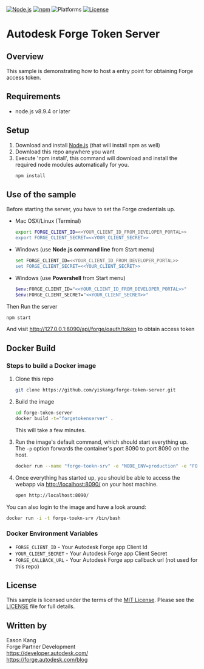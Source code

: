 [![Node.js](https://img.shields.io/badge/Node.js-8.9.4-blue.svg)](https://nodejs.org/)
[![npm](https://img.shields.io/badge/npm-5.8.0-blue.svg)](https://www.npmjs.com/)
![Platforms](https://img.shields.io/badge/platform-windows%20%7C%20osx%20%7C%20linux-lightgray.svg)
[![License](http://img.shields.io/:license-mit-blue.svg)](http://opensource.org/licenses/MIT)

# Autodesk Forge Token Server

## Overview

This sample is demonstrating how to host a entry point for obtaining Forge access token.

## Requirements

* node.js v8.9.4 or later

<a name="setup"></a>
## Setup

1. Download and install [Node.js](http://nodejs.org/) (that will install npm as well)
2. Download this repo anywhere you want
3. Execute 'npm install', this command will download and install the required node modules automatically for you. <br />
   ```bash
   npm install
   ```

<a name="UseOfTheSample"></a>
## Use of the sample

Before starting the server, you have to set the Forge credentials up.

- Mac OSX/Linux (Terminal)
   ```bash
   export FORGE_CLIENT_ID=<<YOUR_CLIENT_ID_FROM_DEVELOPER_PORTAL>>
   export FORGE_CLIENT_SECRET=<<YOUR_CLIENT_SECRET>>
   ```

- Windows (use **Node.js command line** from Start menu)
   ```bash
   set FORGE_CLIENT_ID=<<YOUR_CLIENT_ID_FROM_DEVELOPER_PORTAL>>
   set FORGE_CLIENT_SECRET=<<YOUR_CLIENT_SECRET>>
   ```


- Windows (use **Powershell** from Start menu)
   ```bash
   $env:FORGE_CLIENT_ID="<<YOUR_CLIENT_ID_FROM_DEVELOPER_PORTAL>>"
   $env:FORGE_CLIENT_SECRET="<<YOUR_CLIENT_SECRET>>"
   ```


Then Run the server <br />
   ```bash
   npm start
   ```

And visit http://127.0.0.1:8090/api/forge/oauth/token to obtain access token <br />

## Docker Build

### Steps to build a Docker image

1. Clone this repo

   ```bash
   git clone https://github.com/yiskang/forge-token-server.git
   ```

2. Build the image
   ```bash
   cd forge-token-server
   docker build -t="forgetokenserver" .
   ```

    This will take a few minutes.

3. Run the image's default command, which should start everything up. The `-p` option forwards the container's port 8090 to port 8090 on the host.

   ```bash
   docker run --name "forge-toekn-srv" -e "NODE_ENV=production" -e "FORGE_CLIENT_ID={YOUR_CLIENT_ID}" -e "FORGE_CLIENT_SECRET={YOUR_CLIENT_SECRET}" -e "FORGE_CALLBACK_URL=http://localhost:8090/api/forge/callback/oauth" -p "8090:8090" -d "forgetokenserver:latest"
   ```

6. Once everything has started up, you should be able to access the webapp via [http://localhost:8090/](http://localhost:8090/) on your host machine.

   ```bash
   open http://localhost:8090/
   ```

You can also login to the image and have a look around:

   ```bash
   docker run -i -t forge-toekn-srv /bin/bash
   ```

### Docker Environment Variables

* `FORGE_CLIENT_ID` - Your Autodesk Forge app Client Id
* `YOUR_CLIENT_SECRET` - Your Autodesk Forge app Client Secret
* `FORGE_CALLBACK_URL` - Your Autodesk Forge app callback url (not used for this repo)

## License

This sample is licensed under the terms of the [MIT License](http://opensource.org/licenses/MIT).
Please see the [LICENSE](LICENSE) file for full details.

## Written by

Eason Kang <br />
Forge Partner Development <br />
https://developer.autodesk.com/ <br />
https://forge.autodesk.com/blog <br />